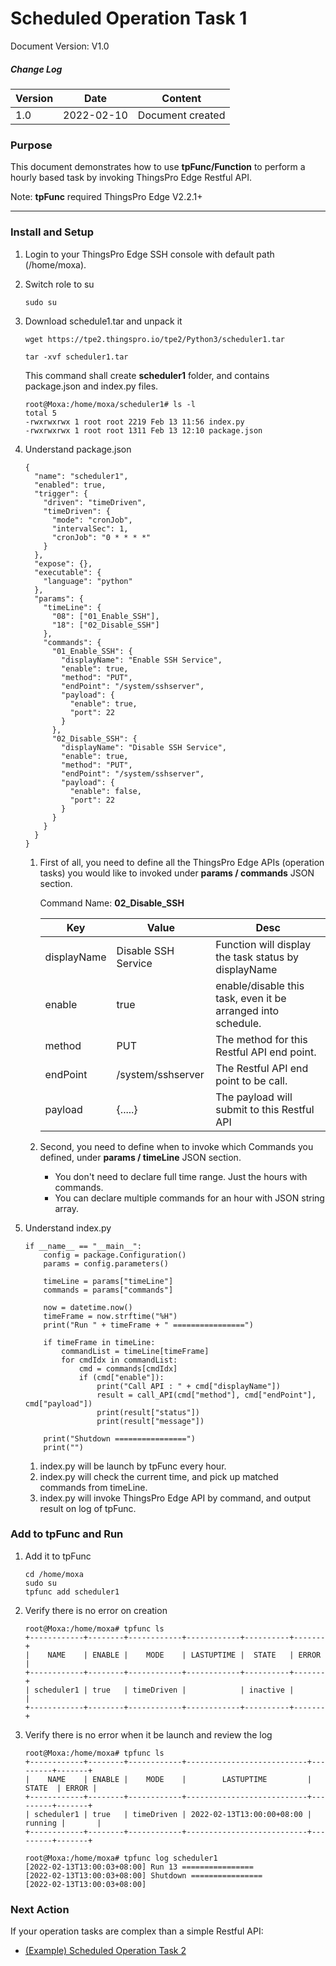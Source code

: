# Scheduled Operation Task 1

Document Version: V1.0

##### Change Log

| Version | Date       | Content          |
| ------- | ---------- | ---------------- |
| 1.0     | 2022-02-10 | Document created |



### Purpose

This document demonstrates how to use **tpFunc/Function** to perform a hourly based task by invoking ThingsPro Edge Restful API.

Note: **tpFunc** required ThingsPro Edge V2.2.1+


------

### Install and Setup

1. Login to your ThingsPro Edge SSH console with default path (/home/moxa).

2. Switch role to su

   ```
   sudo su
   ```

3. Download schedule1.tar and unpack it

   ```
   wget https://tpe2.thingspro.io/tpe2/Python3/scheduler1.tar
   
   tar -xvf scheduler1.tar
   ```

   This command shall create **scheduler1** folder, and contains package.json and index.py files.

   ```
   root@Moxa:/home/moxa/scheduler1# ls -l
   total 5
   -rwxrwxrwx 1 root root 2219 Feb 13 11:56 index.py
   -rwxrwxrwx 1 root root 1311 Feb 13 12:10 package.json
   ```

4. Understand package.json

   ```
   {
     "name": "scheduler1",
     "enabled": true,
     "trigger": {
       "driven": "timeDriven",
       "timeDriven": {
         "mode": "cronJob",
         "intervalSec": 1,
         "cronJob": "0 * * * *"
       }
     },
     "expose": {},
     "executable": {
       "language": "python"
     },
     "params": {
       "timeLine": {      
         "08": ["01_Enable_SSH"],
         "18": ["02_Disable_SSH"]
       },
       "commands": {
         "01_Enable_SSH": {
           "displayName": "Enable SSH Service",
           "enable": true,
           "method": "PUT",
           "endPoint": "/system/sshserver",
           "payload": {
             "enable": true,
             "port": 22
           }
         },
         "02_Disable_SSH": {
           "displayName": "Disable SSH Service",
           "enable": true,
           "method": "PUT",
           "endPoint": "/system/sshserver",
           "payload": {
             "enable": false,
             "port": 22
           }
         }
       }
     }
   }
   ```

   1. First of all, you need to define all the ThingsPro Edge APIs (operation tasks) you would like to invoked under **params / commands** JSON section.

      Command Name: **02_Disable_SSH**

      | Key         | Value               | Desc                                                         |
      | ----------- | ------------------- | ------------------------------------------------------------ |
      | displayName | Disable SSH Service | Function will display the task status by displayName         |
      | enable      | true                | enable/disable this task, even it be arranged into schedule. |
      | method      | PUT                 | The method for this Restful API end point.                   |
      | endPoint    | /system/sshserver   | The Restful API end point to be call.                        |
      | payload     | {.....}             | The payload will submit to this Restful API                  |

   2. Second, you need to define when to invoke which Commands you defined, under **params / timeLine** JSON section.

      - You don't need to declare full time range. Just the hours with commands.
      - You can declare multiple commands for an hour with JSON string array.

5. Understand index.py

   ```
   if __name__ == "__main__":
       config = package.Configuration()
       params = config.parameters()
       
       timeLine = params["timeLine"]
       commands = params["commands"]
       
       now = datetime.now()
       timeFrame = now.strftime("%H")
       print("Run " + timeFrame + " ================")
       
       if timeFrame in timeLine:
           commandList = timeLine[timeFrame]        
           for cmdIdx in commandList:
               cmd = commands[cmdIdx]
               if (cmd["enable"]):
                   print("Call API : " + cmd["displayName"])
                   result = call_API(cmd["method"], cmd["endPoint"], cmd["payload"])
                   print(result["status"])
                   print(result["message"])
       
       print("Shutdown ================")
       print("")
   ```

   1. index.py will be launch by tpFunc every hour.
   2. index.py will check the current time, and pick up matched commands from timeLine.
   3. index.py will invoke ThingsPro Edge API by command, and output result on log of tpFunc.




### Add to tpFunc and Run

1. Add it to tpFunc

   ```
   cd /home/moxa
   sudo su
   tpfunc add scheduler1
   ```

2. Verify there is no error on creation

   ```
   root@Moxa:/home/moxa# tpfunc ls
   +------------+--------+------------+------------+----------+-------+
   |    NAME    | ENABLE |    MODE    | LASTUPTIME |  STATE   | ERROR |
   +------------+--------+------------+------------+----------+-------+
   | scheduler1 | true   | timeDriven |            | inactive |       |
   +------------+--------+------------+------------+----------+-------+
   ```

3. Verify there is no error when it be launch and review the log

   ```
   root@Moxa:/home/moxa# tpfunc ls
   +------------+--------+------------+---------------------------+---------+-------+
   |    NAME    | ENABLE |    MODE    |        LASTUPTIME         |  STATE  | ERROR |
   +------------+--------+------------+---------------------------+---------+-------+
   | scheduler1 | true   | timeDriven | 2022-02-13T13:00:00+08:00 | running |       |
   +------------+--------+------------+---------------------------+---------+-------+
   
   root@Moxa:/home/moxa# tpfunc log scheduler1
   [2022-02-13T13:00:03+08:00] Run 13 ================
   [2022-02-13T13:00:03+08:00] Shutdown ================
   [2022-02-13T13:00:03+08:00]
   ```



### Next Action

If your operation tasks are complex than a simple Restful API:

- <a href="Scheduled%20Operation%20Task%202.md">(Example) Scheduled Operation Task 2</a>
